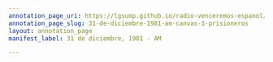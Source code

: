 ```yaml
---
annotation_page_uri: https://lgsump.github.io/radio-venceremos-espanol/annotations/31-de-diciembre-1981-am-canvas-1-prisioneros.json
annotation_page_slug: 31-de-diciembre-1981-am-canvas-1-prisioneros
layout: annotation_page
manifest_label: 31 de diciembre, 1981 - AM

---
```

